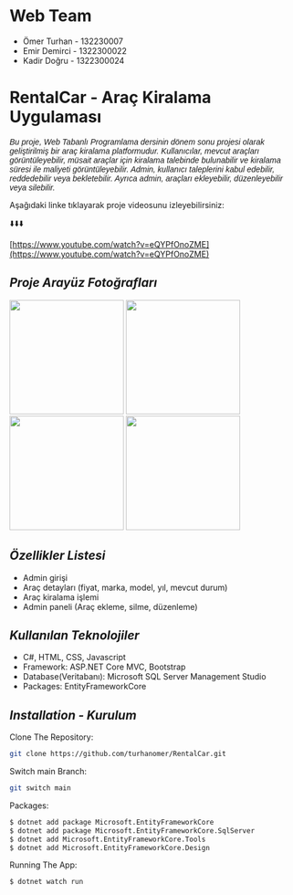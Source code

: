 # Web Team #
- Ömer Turhan - 132230007
- Emir Demirci - 1322300022
- Kadir Doğru - 1322300024

# **RentalCar - Araç Kiralama Uygulaması**
<p style="font-family: 'Arial', sans-serif;"><i>Bu proje, Web Tabanlı Programlama dersinin dönem sonu projesi olarak geliştirilmiş bir araç kiralama platformudur. Kullanıcılar, mevcut araçları görüntüleyebilir, müsait araçlar için kiralama talebinde bulunabilir ve kiralama süresi ile maliyeti görüntüleyebilir. Admin, kullanıcı taleplerini kabul edebilir, reddedebilir veya bekletebilir. Ayrıca admin, araçları ekleyebilir, düzenleyebilir veya silebilir. </i></p>

Aşağıdaki linke tıklayarak proje videosunu izleyebilirsiniz: 

⬇️⬇️⬇️  

[https://www.youtube.com/watch?v=eQYPfOnoZME](https://www.youtube.com/watch?v=eQYPfOnoZME)

## *Proje Arayüz Fotoğrafları*
<img src="https://github.com/user-attachments/assets/2f13311c-ea1a-40e9-a78c-d04653664e65" width="200" height="200">
<img src="https://github.com/user-attachments/assets/b52b439b-0b33-4f17-8288-a6553bcb1b37" width="200" height="200">
<img src="https://github.com/user-attachments/assets/ec395d80-6616-418f-a939-447daa25002a" width="200" height="200">
<img src="https://github.com/user-attachments/assets/fac374d7-e678-4f8b-8fec-a0ebebbd3df2" width="200" height="200">

## *Özellikler Listesi*
- Admin girişi
- Araç detayları (fiyat, marka, model, yıl, mevcut durum)
- Araç kiralama işlemi
- Admin paneli (Araç ekleme, silme, düzenleme)

## *Kullanılan Teknolojiler*
- C#, HTML, CSS, Javascript
- Framework: ASP.NET Core MVC, Bootstrap
- Database(Veritabanı): Microsoft SQL Server Management Studio
- Packages: EntityFrameworkCore

## *Installation - Kurulum*

Clone The Repository:
```bash
git clone https://github.com/turhanomer/RentalCar.git
```
Switch main Branch:
```bash
git switch main
```
Packages:
```bash
$ dotnet add package Microsoft.EntityFrameworkCore
$ dotnet add package Microsoft.EntityFrameworkCore.SqlServer
$ dotnet add Microsoft.EntityFrameworkCore.Tools
$ dotnet add Microsoft.EntityFrameworkCore.Design
```
Running The App:
```bash
$ dotnet watch run
```

